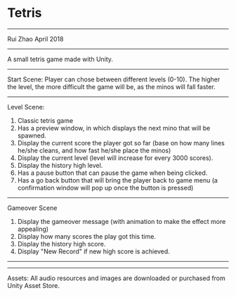 # Tetris
*************************************
Rui Zhao April 2018
*************************************
A small tetris game made with Unity.

-------------------------------------
Start Scene:
Player can chose between different levels (0-10).
The higher the level, the more difficult the game will be, as the minos will fall faster.

-------------------------------------
Level Scene:
1. Classic tetris game
2. Has a preview window, in which displays the next mino that will be spawned.
3. Display the current score the player got so far (base on how many lines he/she cleans, and how fast he/she place the minos)
4. Display the current level (level will increase for every 3000 scores).
5. Display the history high level.
6. Has a pause button that can pause the game when being clicked.
7. Has a go back button that will bring the player back to game menu (a confirmation window will pop up once the button is pressed)

-------------------------------------
Gameover Scene
1. Display the gameover message (with animation to make the effect more appealing)
2. Display how many scores the play got this time.
3. Display the history high score.
4. Display "New Record" if new high score is achieved.
-------------------------------------

-------------------------------------
Assets:
All audio resources and images are downloaded or purchased from Unity Asset Store.


